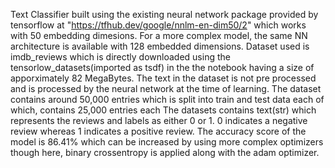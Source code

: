 Text Classifier built using the existing neural network package provided by tensorflow at "https://tfhub.dev/google/nnlm-en-dim50/2" which works with 50 embedding dimesions. For a more complex model, the same NN architecture is available with 128 embedded dimensions. Dataset used is imdb_reviews which is directly downloaded using the tensorlow_datasets(imported as tsdf) in the the notebook having a size of apporximately 82 MegaBytes. 
The text in the dataset is not pre processed and is processed by the neural network at the time of learning.
The dataset contains around 50,000 entries which is split into train and test data each of which, contains 25,000 entries each
The datasets contains text(str) which represents the reviews and labels as either 0 or 1. 0 indicates a negative review whereas 1 indicates a positive review.
The accuracy score of the model is 86.41% which can be increased by using more complex optimizers though here, binary crossentropy is applied along with the adam optimizer.
